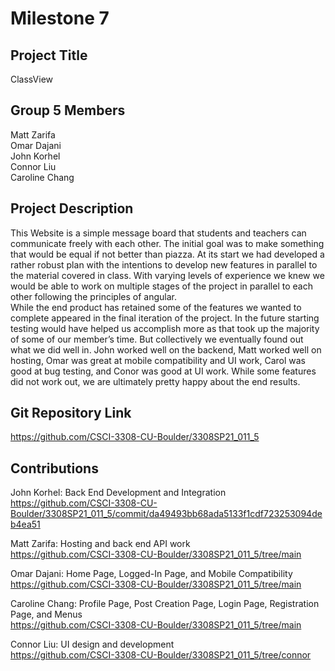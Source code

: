 # Milestone 7

## Project Title
ClassView<br>

## Group 5 Members
Matt Zarifa <br>
Omar Dajani <br>
John Korhel <br>
Connor Liu <br>
Caroline Chang <br>

## Project Description
This Website is a simple message board that students and teachers can communicate freely with each other. The initial goal was to make something that would be equal if not better than piazza. At its start we had developed a rather robust plan with the intentions to develop new features in parallel to the material covered in class. With varying levels of experience we knew we would be able to work on multiple stages of the project in parallel to each other following the principles of angular.
 <br>
While the end product has retained some of the features we wanted to complete appeared in the final iteration of the project. In the future starting testing would have helped us accomplish more as that took up the majority of some of our member’s time. But collectively we eventually found out what we did well in. John worked well on the backend, Matt worked well on hosting, Omar was great at mobile compatibility and UI work, Carol was good at bug testing, and Conor was good at UI work. While some features did not work out, we are ultimately pretty happy about the end results.
<br>

## Git Repository Link
https://github.com/CSCI-3308-CU-Boulder/3308SP21_011_5 <br>

## Contributions
John Korhel: Back End Development and Integration <br>
https://github.com/CSCI-3308-CU-Boulder/3308SP21_011_5/commit/da49493bb68ada5133f1cdf723253094deb4ea51 <br>

Matt Zarifa: Hosting and back end API work <br>
https://github.com/CSCI-3308-CU-Boulder/3308SP21_011_5/tree/main <br>

Omar Dajani: Home Page, Logged-In Page, and Mobile Compatibility <br>
https://github.com/CSCI-3308-CU-Boulder/3308SP21_011_5/tree/main <br>

Caroline Chang: Profile Page, Post Creation Page, Login Page, Registration Page, and Menus <br>
https://github.com/CSCI-3308-CU-Boulder/3308SP21_011_5/tree/main <br>

Connor Liu: UI design and development <br>
https://github.com/CSCI-3308-CU-Boulder/3308SP21_011_5/tree/connor <br>
